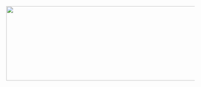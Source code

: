 <a href="https://github.com/devxb/gitanimals">
  <img src="https://render.gitanimals.org/lines/{cho1n}?pet-id=1" width="1000" height="200"/>
</a>
